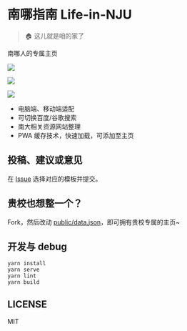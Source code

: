 # 南哪指南 Life-in-NJU

> 🏠 这儿就是咱的家了

南哪人的专属主页

![](https://github.com/idealclover/Life-in-NJU/raw/master/assets/screenshots/1.png)

![](https://github.com/idealclover/Life-in-NJU/raw/master/assets/screenshots/2.png)

![](https://github.com/idealclover/Life-in-NJU/raw/master/assets/screenshots/3.png)

* 电脑端、移动端适配
* 可切换百度/谷歌搜索
* 南大相关资源网站整理
* PWA 缓存技术，快速加载，可添加至主页

## 投稿、建议或意见

在 [Issue](https://github.com/idealclover/Life-in-NJU/issues) 选择对应的模板并提交。

## 贵校也想整一个？

Fork，然后改动 [public/data.json](https://github.com/idealclover/Life-in-NJU/blob/master/public/data.json)，即可拥有贵校专属的主页~

## 开发与 debug

```
yarn install
yarn serve
yarn lint
yarn build
```

## LICENSE

MIT
